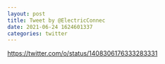 ```yaml
--- 
layout: post 
title: Tweet by @ElectricConnec 
date: 2021-06-24 1624601337 
categories: twitter 
--- 
```

https://twitter.com/o/status/1408306176333283331